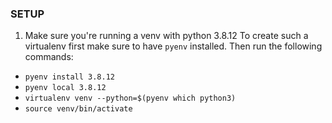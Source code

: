 ### SETUP

1. Make sure you're running a venv with python 3.8.12
   To create such a virtualenv first make sure to have `pyenv` installed.
   Then run the following commands:

- `pyenv install 3.8.12`
- `pyenv local 3.8.12`
- `virtualenv venv --python=$(pyenv which python3)`
- `source venv/bin/activate`
